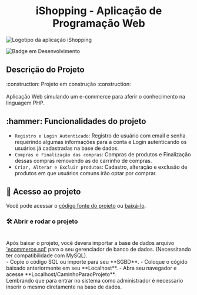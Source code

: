 

<h1 align="center"> iShopping - Aplicação de Programação Web </h1> 

![Logotipo da aplicação iShopping](https://user-images.githubusercontent.com/71740181/180852698-1f6e4b25-fd16-42ee-93ed-fdc6c83d45c3.png)

![Badge em Desenvolvimento](http://img.shields.io/static/v1?label=STATUS&message=EM%20DESENVOLVIMENTO&color=GREEN&style=for-the-badge)

<h2> Descrição do Projeto </h2>
:construction: Projeto em construção :construction:
<br>
<br>
Aplicação Web simulando um e-commerce para aferir o conhecimento na linguagem PHP.
<br>

<h2> :hammer: Funcionalidades do projeto </h2>

- `Registro e Login Autenticado`: Registro de usuário com email e senha requerindo algumas informações para a conta e Login autenticando os usuários já cadastradas na base de dados.
- `Compras e Finalização das compras`: Compras de produtos e Finalização dessas compras removendo as do carrinho de compras.
- `Criar, Alterar e Excluir produtos`: Cadastro, alteração e exclusão de produtos em que usuários comuns irão optar por comprar.

<h2> 📁 Acesso ao projeto </h2>

Você pode acessar o <a href="https://github.com/darlangui/e-commerce">código fonte do projeto</a> ou <a href="https://github.com/darlangui/e-commerce/archive/refs/heads/main.zip">baixá-lo</a>.

<h3> 🛠️ Abrir e rodar o projeto </h3> 
<br>
Após baixar o projeto, você devera importar a base de dados arquivo <a href="https://github.com/darlangui/e-commerce/blob/main/ecommerce.sql">'ecommerce.sql'</a> para o seu gerenciador de banco de dados. (Necessitando ter compatibilidade com MySQL).
<br>
    - Copie o código SQL ou importe para seu **SGBD**.
    - Coloque o cógido baixado anteriormente em seu **Localhost**.
    - Abra seu navegador e acesse **Localhost/CaminhoParaoProjeto**. <br>
Lembrando que para entrar no sistema como administrador é necessario inserir o mesmo diretamente na base de dados.

